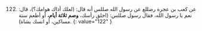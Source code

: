 122. عن كعب بن عجرة رضللع  عن رسول الله صللس أنه قال: (لعلك أذاك هوامك؟)، قال: نعم يا رسول الله، فقال رسول صللس: (احلق رأسك، **وصم ثلاثة أيام،** أو أطعم ستة مساكين، أو انسك بشاة).
{: value="122" }